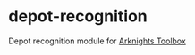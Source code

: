 # depot-recognition

Depot recognition module for [Arknights Toolbox](https://github.com/arkntools/arknights-toolbox)
